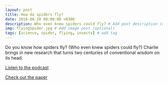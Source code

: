 ```yaml
---
layout: post
title: How do spiders fly?
date: 2018-08-28 00:00:00 +0300
description: Who even knew spiders could fly? # Add post description (optional)
img: flyingSpider.jpg # Add image post (optional)
tags: [science, spider, flying, insects] # add tag
---
```


Do you know how spiders fly? (Who even knew spiders could fly?) Charlie brings in new research that turns two centuries of conventional wisdom on its head. 

[Listen to the podcast](https://pinecast.com/listen/64f10d29-2ab4-4d82-a981-1d7a7b74a9b2.mp3?source=rss&ext=asset.mp3)

[Check out the paper](https://www.cell.com/current-biology/fulltext/S0960-9822(18)30693-6)
